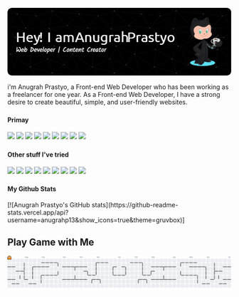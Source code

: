 ![Header](/image/github-header-image.png)

<p align="left">i'm Anugrah Prastyo, a Front-end Web Developer who has been working as a freelancer for one year. As a Front-end Web Developer, I have a strong desire to create beautiful, simple, and user-friendly websites.</p>

###

<h4 align="left">Primay</h4>
<div align="left">
    <img src="https://img.shields.io/badge/JavaScript-323330?style=for-the-badge&logo=javascript&logoColor=F7DF1E" />
    <img src="https://img.shields.io/badge/TypeScript-007ACC?style=for-the-badge&logo=typescript&logoColor=white"/>
    <img src="https://img.shields.io/badge/Tailwind_CSS-38B2AC?style=for-the-badge&logo=tailwind-css&logoColor=white"/>
    <img src="https://img.shields.io/badge/React-20232A?style=for-the-badge&logo=react&logoColor=61DAFB"/>
    <img src="https://img.shields.io/badge/Node%20js-339933?style=for-the-badge&logo=nodedotjs&logoColor=white"/>
    <img src="https://img.shields.io/badge/Express%20js-000000?style=for-the-badge&logo=express&logoColor=white"/>
    <img src="https://img.shields.io/badge/Prisma-3982CE?style=for-the-badge&logo=Prisma&logoColor=white"/>
    <img src="https://img.shields.io/badge/PostgreSQL-green?style=for-the-badge"/>
    <img src="https://img.shields.io/badge/Vite-B73BFE?style=for-the-badge&logo=vite&logoColor=FFD62E"/>
</div>

###

<h4 align="left">Other stuff I've tried</h4>
<div align="left">
    <img src="https://img.shields.io/badge/PHP-777BB4?style=for-the-badge&logo=php&logoColor=white" />
    <img src="https://img.shields.io/badge/Laravel-FF2D20?style=for-the-badge&logo=laravel&logoColor=white"/>
    <img src="https://img.shields.io/badge/MongoDB-4EA94B?style=for-the-badge&logo=mongodb&logoColor=white" />
    <img src="https://img.shields.io/badge/next%20js-000000?style=for-the-badge&logo=nextdotjs&logoColor=white"/>
    <img src="https://img.shields.io/badge/MySQL-005C84?style=for-the-badge&logo=mysql&logoColor=white"/>
    <img src="https://img.shields.io/badge/Sequelize-52B0E7?style=for-the-badge&logo=Sequelize&logoColor=white"/>
    <img src="https://img.shields.io/badge/GIT-E44C30?style=for-the-badge&logo=git&logoColor=white"/> 
    <img src="https://img.shields.io/badge/Figma-F24E1E?style=for-the-badge&logo=figma&logoColor=white"/>
    <img src="https://img.shields.io/badge/Discord-5865F2?style=for-the-badge&logo=discord&logoColor=white"/>
</div>

###

<h4 align="left">My Github Stats</h4>
[![Anugrah Prastyo's GitHub stats](https://github-readme-stats.vercel.app/api?username=anugrahp13&show_icons=true&theme=gruvbox)]

###
<h2 align="left">Play Game with Me</h2>
<picture>
  <source media="(prefers-color-scheme: dark)" srcset="https://raw.githubusercontent.com/anugrahp13/anugrahp13/output/pacman-contribution-graph-dark.svg">
  <source media="(prefers-color-scheme: light)" srcset="https://raw.githubusercontent.com/anugrahp13/anugrahp13/output/pacman-contribution-graph.svg">
  <img alt="pacman contribution graph" src="https://raw.githubusercontent.com/anugrahp13/anugrahp13/output/pacman-contribution-graph.svg">
</picture>

###